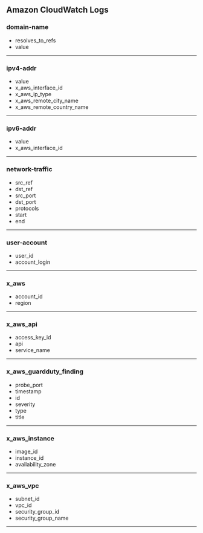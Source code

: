 ## Amazon CloudWatch Logs
### domain-name
- resolves_to_refs
- value

___
### ipv4-addr
- value
- x_aws_interface_id
- x_aws_ip_type
- x_aws_remote_city_name
- x_aws_remote_country_name

___
### ipv6-addr
- value
- x_aws_interface_id

___
### network-traffic
- src_ref
- dst_ref
- src_port
- dst_port
- protocols
- start
- end

___
### user-account
- user_id
- account_login

___
### x_aws
- account_id
- region

___
### x_aws_api
- access_key_id
- api
- service_name

___
### x_aws_guardduty_finding
- probe_port
- timestamp
- id
- severity
- type
- title

___
### x_aws_instance
- image_id
- instance_id
- availability_zone

___
### x_aws_vpc
- subnet_id
- vpc_id
- security_group_id
- security_group_name

___

